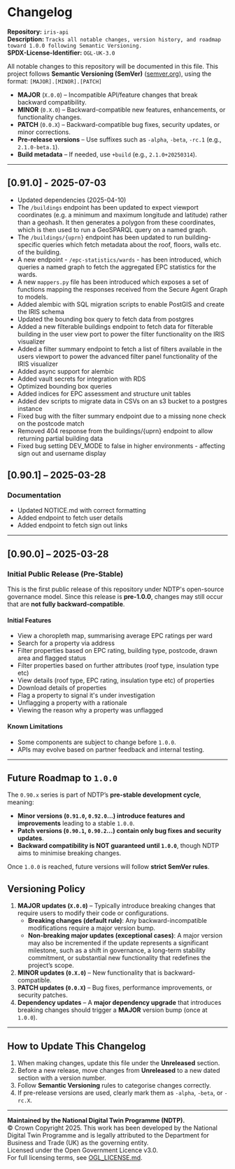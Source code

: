 # Changelog

**Repository:** `iris-api`\
**Description:** `Tracks all notable changes, version history, and roadmap toward 1.0.0 following Semantic Versioning.`\
**SPDX-License-Identifier:** `OGL-UK-3.0`

All notable changes to this repository will be documented in this file.
This project follows **Semantic Versioning (SemVer)** ([semver.org](https://semver.org/)), using the format:
`[MAJOR].[MINOR].[PATCH]`

- **MAJOR** (`X.0.0`) – Incompatible API/feature changes that break backward compatibility.
- **MINOR** (`0.X.0`) – Backward-compatible new features, enhancements, or functionality changes.
- **PATCH** (`0.0.X`) – Backward-compatible bug fixes, security updates, or minor corrections.
- **Pre-release versions** – Use suffixes such as `-alpha`, `-beta`, `-rc.1` (e.g., `2.1.0-beta.1`).
- **Build metadata** – If needed, use `+build` (e.g., `2.1.0+20250314`).

---

## [0.91.0] - 2025-07-03

- Updated dependencies (2025-04-10)
- The `/buildings` endpoint has been updated to expect viewport coordinates (e.g. a minimum and maximum longitude and latitude) rather than a geohash. It then generates a polygon from these coordinates, which is then used to run a GeoSPARQL query on a named graph.
- The `/buildings/{uprn}` endpoint has been updated to run building-specific queries which fetch metadata about the roof, floors, walls etc. of the building.
- A new endpoint - `/epc-statistics/wards` - has been introduced, which queries a named graph to fetch the aggregated EPC statistics for the wards.
- A new `mappers.py` file has been introduced which exposes a set of functions mapping the responses received from the Secure Agent Graph to models.
- Added alembic with SQL migration scripts to enable PostGIS and create the IRIS schema
- Updated the bounding box query to fetch data from postgres
- Added a new filterable buildings endpoint to fetch data for filterable building in the user view port to power the filter functionality on the IRIS visualizer
- Added a filter summary endpoint to fetch a list of filters available in the users viewport to power the advanced filter panel functionality of the IRIS visualizer
- Added async support for alembic
- Added vault secrets for integration with RDS
- Optimized bounding box queries
- Added indices for EPC assessment and structure unit tables
- Added dev scripts to migrate data in CSVs on an s3 bucket to a postgres instance
- Fixed bug with the filter summary endpoint due to a missing none check on the postcode match
- Removed 404 response from the buildings/{uprn} endpoint to allow returning partial building data
- Fixed bug setting DEV_MODE to false in higher environments - affecting sign out and username display

## [0.90.1] – 2025-03-28

### Documentation

- Updated NOTICE.md with correct formatting
- Added endpoint to fetch user details
- Added endpoint to fetch sign out links

---

## [0.90.0] – 2025-03-28

### Initial Public Release (Pre-Stable)

This is the first public release of this repository under NDTP's open-source governance model.
Since this release is **pre-1.0.0**, changes may still occur that are **not fully backward-compatible**.

#### Initial Features

- View a choropleth map, summarising average EPC ratings per ward
- Search for a property via address
- Filter properties based on EPC rating, building type, postcode, drawn area and flagged status
- Filter properties based on further attributes (roof type, insulation type etc)
- View details (roof type, EPC rating, insulation type etc) of properties
- Download details of properties
- Flag a property to signal it's under investigation
- Unflagging a property with a rationale
- Viewing the reason why a property was unflagged

#### Known Limitations

- Some components are subject to change before `1.0.0`.
- APIs may evolve based on partner feedback and internal testing.

---

## Future Roadmap to `1.0.0`

The `0.90.x` series is part of NDTP’s **pre-stable development cycle**, meaning:

- **Minor versions (`0.91.0`, `0.92.0`...) introduce features and improvements** leading to a stable `1.0.0`.
- **Patch versions (`0.90.1`, `0.90.2`...) contain only bug fixes and security updates**.
- **Backward compatibility is NOT guaranteed until `1.0.0`**, though NDTP aims to minimise breaking changes.

Once `1.0.0` is reached, future versions will follow **strict SemVer rules**.

## Versioning Policy

1. **MAJOR updates (`X.0.0`)** – Typically introduce breaking changes that require users to modify their code or configurations.
   - **Breaking changes (default rule)**: Any backward-incompatible modifications require a major version bump.
   - **Non-breaking major updates (exceptional cases)**: A major version may also be incremented if the update represents a significant milestone, such as a shift in governance, a long-term stability commitment, or substantial new functionality that redefines the project’s scope.
2. **MINOR updates (`0.X.0`)** – New functionality that is backward-compatible.
3. **PATCH updates (`0.0.X`)** – Bug fixes, performance improvements, or security patches.
4. **Dependency updates** – A **major dependency upgrade** that introduces breaking changes should trigger a **MAJOR** version bump (once at `1.0.0`).

---

## How to Update This Changelog

1. When making changes, update this file under the **Unreleased** section.
2. Before a new release, move changes from **Unreleased** to a new dated section with a version number.
3. Follow **Semantic Versioning** rules to categorise changes correctly.
4. If pre-release versions are used, clearly mark them as `-alpha`, `-beta`, or `-rc.X`.

---

**Maintained by the National Digital Twin Programme (NDTP).**  
© Crown Copyright 2025. This work has been developed by the National Digital Twin Programme and is legally attributed to the Department for Business and Trade (UK) as the governing entity.  
Licensed under the Open Government Licence v3.0.  
For full licensing terms, see [OGL_LICENSE.md](OGL_LICENSE.md).
